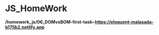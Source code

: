 # JS_HomeWork
<b>/homework_js/06_DOMvsBOM-first-task~https://eloquent-malasada-b175b2.netlify.app<b><br>
